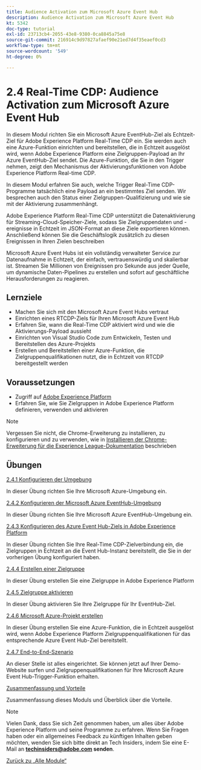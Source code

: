 ```yaml
---
title: Audience Activation zum Microsoft Azure Event Hub
description: Audience Activation zum Microsoft Azure Event Hub
kt: 5342
doc-type: tutorial
exl-id: 23713cb4-2055-43e8-9380-0ca8845a75e8
source-git-commit: 216914c9d97827afaef90e21ed7d4f35eaef0cd3
workflow-type: tm+mt
source-wordcount: '549'
ht-degree: 0%

---
```


# 2.4 Real-Time CDP: Audience Activation zum Microsoft Azure Event Hub

In diesem Modul richten Sie ein Microsoft Azure EventHub-Ziel als Echtzeit-Ziel für Adobe Experience Platform Real-Time CDP ein. Sie werden auch eine Azure-Funktion einrichten und bereitstellen, die in Echtzeit ausgelöst wird, wenn Adobe Experience Platform eine Zielgruppen-Payload an Ihr Azure EventHub-Ziel sendet. Die Azure-Funktion, die Sie in den Trigger nehmen, zeigt den Mechanismus der Aktivierungsfunktionen von Adobe Experience Platform Real-time CDP.

In diesem Modul erfahren Sie auch, welche Trigger Real-Time CDP-Programme tatsächlich eine Payload an ein bestimmtes Ziel senden. Wir besprechen auch den Status einer Zielgruppen-Qualifizierung und wie sie mit der Aktivierung zusammenhängt.

Adobe Experience Platform Real-Time CDP unterstützt die Datenaktivierung für Streaming-Cloud-Speicher-Ziele, sodass Sie Zielgruppendaten und -ereignisse in Echtzeit im JSON-Format an diese Ziele exportieren können. Anschließend können Sie die Geschäftslogik zusätzlich zu diesen Ereignissen in Ihren Zielen beschreiben

Microsoft Azure Event Hubs ist ein vollständig verwalteter Service zur Datenaufnahme in Echtzeit, der einfach, vertrauenswürdig und skalierbar ist. Streamen Sie Millionen von Ereignissen pro Sekunde aus jeder Quelle, um dynamische Daten-Pipelines zu erstellen und sofort auf geschäftliche Herausforderungen zu reagieren.

## Lernziele

- Machen Sie sich mit den Microsoft Azure Event Hubs vertraut
- Einrichten eines RTCDP-Ziels für Ihren Microsoft Azure Event Hub
- Erfahren Sie, wann die Real-Time CDP aktiviert wird und wie die Aktivierungs-Payload aussieht
- Einrichten von Visual Studio Code zum Entwickeln, Testen und Bereitstellen des Azure-Projekts
- Erstellen und Bereitstellen einer Azure-Funktion, die Zielgruppenqualifikationen nutzt, die in Echtzeit von RTCDP bereitgestellt werden

## Voraussetzungen

- Zugriff auf [Adobe Experience Platform](https://experience.adobe.com/platform)
- Erfahren Sie, wie Sie Zielgruppen in Adobe Experience Platform definieren, verwenden und aktivieren

>[!NOTE]
>
>Vergessen Sie nicht, die Chrome-Erweiterung zu installieren, zu konfigurieren und zu verwenden, wie in [Installieren der Chrome-Erweiterung für die Experience League-Dokumentation](../../gettingstarted/gettingstarted/ex1.md) beschrieben

## Übungen

[2.4.1 Konfigurieren der Umgebung](./ex1.md)

In dieser Übung richten Sie Ihre Microsoft Azure-Umgebung ein.

[2.4.2 Konfigurieren der Microsoft Azure EventHub-Umgebung](./ex2.md)

In dieser Übung richten Sie Ihre Microsoft Azure EventHub-Umgebung ein.

[2.4.3 Konfigurieren des Azure Event Hub-Ziels in Adobe Experience Platform](./ex3.md)

In dieser Übung richten Sie Ihre Real-Time CDP-Zielverbindung ein, die Zielgruppen in Echtzeit an die Event Hub-Instanz bereitstellt, die Sie in der vorherigen Übung konfiguriert haben.

[2.4.4 Erstellen einer Zielgruppe](./ex4.md)

In dieser Übung erstellen Sie eine Zielgruppe in Adobe Experience Platform

[2.4.5 Zielgruppe aktivieren](./ex5.md)

In dieser Übung aktivieren Sie Ihre Zielgruppe für Ihr EventHub-Ziel.

[2.4.6 Microsoft Azure-Projekt erstellen](./ex6.md)

In dieser Übung erstellen Sie eine Azure-Funktion, die in Echtzeit ausgelöst wird, wenn Adobe Experience Platform Zielgruppenqualifikationen für das entsprechende Azure Event Hub-Ziel bereitstellt.

[2.4.7 End-to-End-Szenario](./ex7.md)

An dieser Stelle ist alles eingerichtet. Sie können jetzt auf Ihrer Demo-Website surfen und Zielgruppenqualifikationen für Ihre Microsoft Azure Event Hub-Trigger-Funktion erhalten.

[Zusammenfassung und Vorteile](./summary.md)

Zusammenfassung dieses Moduls und Überblick über die Vorteile.

>[!NOTE]
>
>Vielen Dank, dass Sie sich Zeit genommen haben, um alles über Adobe Experience Platform und seine Programme zu erfahren. Wenn Sie Fragen haben oder ein allgemeines Feedback zu künftigen Inhalten geben möchten, wenden Sie sich bitte direkt an Tech Insiders, indem Sie eine E-Mail an **techinsiders@adobe.com senden**.

[Zurück zu „Alle Module“](../../../overview.md)
